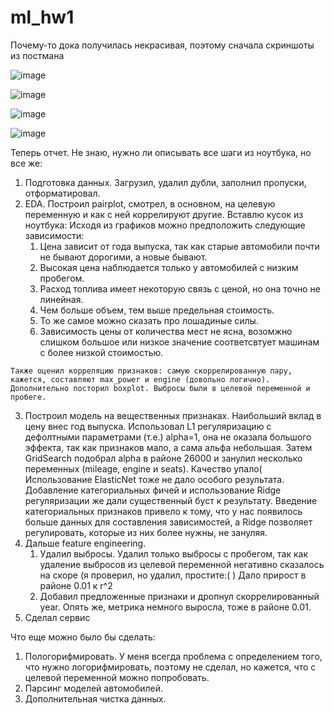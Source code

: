 # ml_hw1
Почему-то дока получилась некрасивая, поэтому сначала скриншоты из постмана

![image](https://github.com/maxodum/ml_hw1/assets/77792873/b06f95a9-2215-4920-b005-ee2e4f1604c8)

![image](https://github.com/maxodum/ml_hw1/assets/77792873/61820a9c-2cc0-4f1d-9981-601498163fe3)

![image](https://github.com/maxodum/ml_hw1/assets/77792873/786cc6fe-a442-4852-81e5-51b8a015a70c)

![image](https://github.com/maxodum/ml_hw1/assets/77792873/6761b1e5-e025-4813-9daa-f64946a8cd03)

Теперь отчет. Не знаю, нужно ли описывать все шаги из ноутбука, но все же:
  1) Подготовка данных. Загрузил, удалил дубли, заполнил пропуски, отформатировал.
  2) EDA. Построил pairplot, смотрел, в основном, на целевую переменную и как с ней коррелируют другие. Вставлю кусок из ноутбука:
       Исходя из графиков можно предположить следующие зависимости:
        1.   Цена зависит от года выпуска, так как старые автомобили почти не бывают дорогими, а новые бывают.
        2.   Высокая цена наблюдается только у автомобилей с низким пробегом.
        3.   Расход топлива имеет некоторую связь с ценой, но она точно не линейная.
        4.   Чем больше объем, тем выше предельная стоимость.
        5.   То же самое можно сказать про лошадиные силы.
        6.   Зависимость цены от количества мест не ясна, возомжно слишком большое или низкое значение соответсвтует машинам с более низкой стоимостью.

    Также оценил корреляцию признаков: самую скоррелированную пару, кажется, составляют max_power и engine (довольно логично).
    Дополнительно посторил boxplot. Выбросы были в целевой переменной и пробеге.
  3) Построил модель на вещественных признаках. Наибольший вклад в цену внес год выпуска.
     Использовал L1 регуляризацию с дефолтными параметрами (т.е.) alpha=1, она не оказала большого эффекта, так как признаков мало, а сама альфа небольшая.
     Затем GridSearch подобрал alpha в районе 26000 и занулил несколько переменных (mileage, engine и seats). Качество упало(
     Использование ElasticNet тоже не дало особого результата.
     Добавление категориальных фичей и использование Ridge регуляризации же дали существенный буст к результату. Введение категориальных признаков привело к тому, что у нас появилось больше данных для составления зависимостей, а Ridge позволяет регулировать, которые из них более нужны, не зануляя.
  4) Дальше feature engineering.
     1. Удалил выбросы. Удалил только выбросы с пробегом, так как удаление выбросов из целевой переменной негативно сказалось на скоре (я проверил, но удалил, простите:( ) Дало прирост в районе 0.01 к r^2
     2. Добавил предложенные признаки и дропнул скоррелированный year. Опять же, метрика немного выросла, тоже в районе 0.01.
  5) Сделал сервис

Что еще можно было бы сделать:
  1) Пологорифмировать. У меня всегда проблема с определением того, что нужно логорифмировать, поэтому не сделал, но кажется, что с целевой переменной можно попробовать.
  2) Парсинг моделей автомобилей.
  3) Дополнительная чистка данных.
     
     
